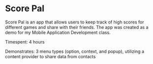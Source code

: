 # Score Pal

Score Pal is an app that allows users to keep track of high scores for different games and share with their friends. The app was created as a demo for my Mobile Application Development class. 

Timespent: 4 hours

Demonstrates: 3 menu types (option, context, and popup), utilizing a content provider to share data from contacts 
